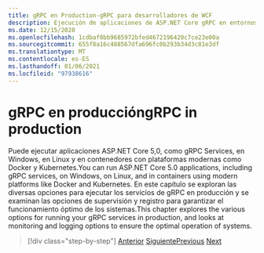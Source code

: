 ```yaml
---
title: gRPC en Production-gRPC para desarrolladores de WCF
description: Ejecución de aplicaciones de ASP.NET Core gRPC en entornos de producción
ms.date: 12/15/2020
ms.openlocfilehash: 1cdbaf0bb9685972bfed4672196420c7ce23e00a
ms.sourcegitcommit: 655f8a16c488567dfa696fc0b293b34d3c81e3df
ms.translationtype: MT
ms.contentlocale: es-ES
ms.lasthandoff: 01/06/2021
ms.locfileid: "97938616"
---
```

# <a name="grpc-in-production"></a><span data-ttu-id="3c7f4-103">gRPC en producción</span><span class="sxs-lookup"><span data-stu-id="3c7f4-103">gRPC in production</span></span>

<span data-ttu-id="3c7f4-104">Puede ejecutar aplicaciones ASP.NET Core 5,0, como gRPC Services, en Windows, en Linux y en contenedores con plataformas modernas como Docker y Kubernetes.</span><span class="sxs-lookup"><span data-stu-id="3c7f4-104">You can run ASP.NET Core 5.0 applications, including gRPC services, on Windows, on Linux, and in containers using modern platforms like Docker and Kubernetes.</span></span> <span data-ttu-id="3c7f4-105">En este capítulo se exploran las diversas opciones para ejecutar los servicios de gRPC en producción y se examinan las opciones de supervisión y registro para garantizar el funcionamiento óptimo de los sistemas.</span><span class="sxs-lookup"><span data-stu-id="3c7f4-105">This chapter explores the various options for running your gRPC services in production, and looks at monitoring and logging options to ensure the optimal operation of systems.</span></span>

>[!div class="step-by-step"]
><span data-ttu-id="3c7f4-106">[Anterior](encryption.md)
>[Siguiente](self-hosted.md)</span><span class="sxs-lookup"><span data-stu-id="3c7f4-106">[Previous](encryption.md)
[Next](self-hosted.md)</span></span>
